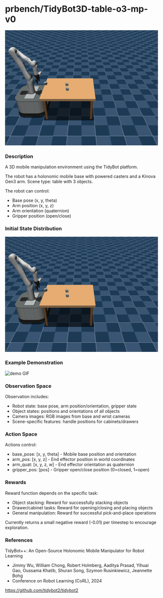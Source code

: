 # prbench/TidyBot3D-table-o3-mp-v0
![random action GIF](assets/random_action_gifs/TidyBot3D-table-o3-mp.gif)

### Description
A 3D mobile manipulation environment using the TidyBot platform.
        
The robot has a holonomic mobile base with powered casters and a Kinova Gen3 arm.
Scene type: table with 3 objects.

The robot can control:
- Base pose (x, y, theta)
- Arm position (x, y, z)
- Arm orientation (quaternion)
- Gripper position (open/close)

### Initial State Distribution
![initial state GIF](assets/initial_state_gifs/TidyBot3D-table-o3-mp.gif)

### Example Demonstration
![demo GIF](assets/demo_gifs/TidyBot3D-table-o3-mp.gif)

### Observation Space
Observation includes:
- Robot state: base pose, arm position/orientation, gripper state
- Object states: positions and orientations of all objects
- Camera images: RGB images from base and wrist cameras
- Scene-specific features: handle positions for cabinets/drawers


### Action Space
Actions control:
- base_pose: [x, y, theta] - Mobile base position and orientation
- arm_pos: [x, y, z] - End effector position in world coordinates
- arm_quat: [x, y, z, w] - End effector orientation as quaternion
- gripper_pos: [pos] - Gripper open/close position (0=closed, 1=open)


### Rewards
Reward function depends on the specific task:
- Object stacking: Reward for successfully stacking objects
- Drawer/cabinet tasks: Reward for opening/closing and placing objects
- General manipulation: Reward for successful pick-and-place operations

Currently returns a small negative reward (-0.01) per timestep to encourage exploration.


### References
TidyBot++: An Open-Source Holonomic Mobile Manipulator
for Robot Learning
- Jimmy Wu, William Chong, Robert Holmberg, Aaditya Prasad, Yihuai Gao, 
  Oussama Khatib, Shuran Song, Szymon Rusinkiewicz, Jeannette Bohg
- Conference on Robot Learning (CoRL), 2024

https://github.com/tidybot2/tidybot2

